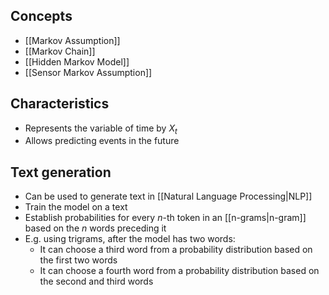 ## Concepts

- [[Markov Assumption]]
- [[Markov Chain]]
- [[Hidden Markov Model]]
- [[Sensor Markov Assumption]]

## Characteristics

- Represents the variable of time by $X_t$
- Allows predicting events in the future

## Text generation

- Can be used to generate text in [[Natural Language Processing|NLP]]
- Train the model on a text
- Establish probabilities for every *n*-th token in an [[n-grams|n-gram]] based on the *n* words preceding it
- E.g. using trigrams, after the model has two words:
	- It can choose a third word from a probability distribution based on the first two words
	- It can choose a fourth word from a probability distribution based on the second and third words
